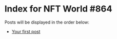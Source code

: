 # Index for NFT World #864
Posts will be displayed in the order below:

- [Your first post](./001-first.md)

